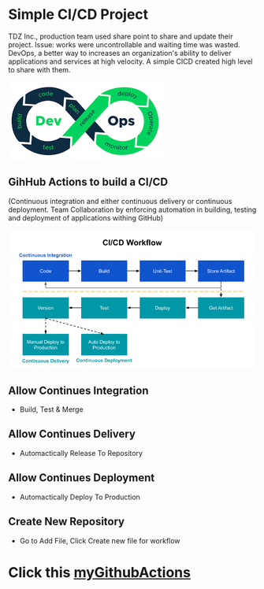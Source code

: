 # Simple CI/CD Project
TDZ Inc., production team used share point to share and update their project. Issue:  works were uncontrollable and waiting time was wasted. DevOps, a better way to increases an organization's ability to deliver applications and services at high velocity. A simple CICD created high level to share with them.




![devOps](devOps.png)




## GihHub Actions to build a CI/CD 
(Continuous integration and either continuous delivery or continuous deployment. Team Collaboration by enforcing automation in building, testing and deployment of applications withing GitHub)



![CI_CD_worflow](CI_CD_worflow.png)



## Allow Continues Integration

* Build, Test & Merge



## Allow Continues Delivery

* Automactically Release To Repository



## Allow Continues Deployment

* Automactically Deploy To Production



## Create New Repository

* Go to Add File, Click Create new file for workflow



# Click this [myGithubActions](https://nethanialtan.github.io/myGithubActions/)









 
 
 





